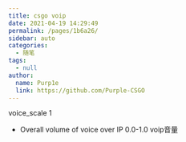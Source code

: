 ```yaml
---
title: csgo voip
date: 2021-04-19 14:29:49
permalink: /pages/1b6a26/
sidebar: auto
categories: 
  - 随笔
tags: 
  - null
author: 
  name: Purp1e
  link: https://github.com/Purple-CSGO
---
```

 voice_scale 1
 - Overall volume of voice over IP 0.0-1.0
 voip音量